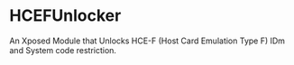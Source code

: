 # HCEFUnlocker
An Xposed Module that Unlocks HCE-F (Host Card Emulation Type F) IDm and System code restriction.

